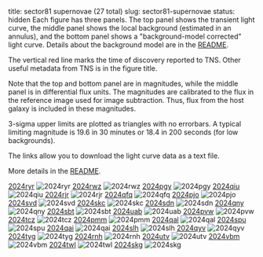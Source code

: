 title: sector81 supernovae (27 total)
slug: sector81-supernovae
status: hidden
  Each figure has three panels.  The top panel shows the transient light curve, the middle panel shows the local background (estimated in an annulus), and the bottom panel shows a "background-model corrected" light curve. Details about the background model are in the [README]({filename}../README/README.md). 
 
 The vertical red line marks the time of discovery reported to TNS. Other useful metadata from TNS is in the figure title.

 Note that the top and bottom panel are in magnitudes, while the middle panel is in differential flux units. The magnitudes are calibrated to the flux in the reference image used for image subtraction. Thus, flux from the host galaxy is included in these magnitudes. 

  3-sigma upper limits are plotted as triangles with no errorbars. A typical limiting magnitude is 19.6 in 30 minutes or 18.4 in 200 seconds (for low backgrounds).

The links allow you to download the light curve data as a text file. 

More details in the [README]({filename}../README/README.md).


[2024ryr]({static}../..//light_curves/sector81/lc_2024ryr_cleaned)
![2024ryr]({static}../../images/sector81/lc_2024ryr_cleaned.png)
[2024rwz]({static}../..//light_curves/sector81/lc_2024rwz_cleaned)
![2024rwz]({static}../../images/sector81/lc_2024rwz_cleaned.png)
[2024pgy]({static}../..//light_curves/sector81/lc_2024pgy_cleaned)
![2024pgy]({static}../../images/sector81/lc_2024pgy_cleaned.png)
[2024qiu]({static}../..//light_curves/sector81/lc_2024qiu_cleaned)
![2024qiu]({static}../../images/sector81/lc_2024qiu_cleaned.png)
[2024rjr]({static}../..//light_curves/sector81/lc_2024rjr_cleaned)
![2024rjr]({static}../../images/sector81/lc_2024rjr_cleaned.png)
[2024qfq]({static}../..//light_curves/sector81/lc_2024qfq_cleaned)
![2024qfq]({static}../../images/sector81/lc_2024qfq_cleaned.png)
[2024pjo]({static}../..//light_curves/sector81/lc_2024pjo_cleaned)
![2024pjo]({static}../../images/sector81/lc_2024pjo_cleaned.png)
[2024svd]({static}../..//light_curves/sector81/lc_2024svd_cleaned)
![2024svd]({static}../../images/sector81/lc_2024svd_cleaned.png)
[2024skc]({static}../..//light_curves/sector81/lc_2024skc_cleaned)
![2024skc]({static}../../images/sector81/lc_2024skc_cleaned.png)
[2024sdn]({static}../..//light_curves/sector81/lc_2024sdn_cleaned)
![2024sdn]({static}../../images/sector81/lc_2024sdn_cleaned.png)
[2024qny]({static}../..//light_curves/sector81/lc_2024qny_cleaned)
![2024qny]({static}../../images/sector81/lc_2024qny_cleaned.png)
[2024sbt]({static}../..//light_curves/sector81/lc_2024sbt_cleaned)
![2024sbt]({static}../../images/sector81/lc_2024sbt_cleaned.png)
[2024uab]({static}../..//light_curves/sector81/lc_2024uab_cleaned)
![2024uab]({static}../../images/sector81/lc_2024uab_cleaned.png)
[2024pvw]({static}../..//light_curves/sector81/lc_2024pvw_cleaned)
![2024pvw]({static}../../images/sector81/lc_2024pvw_cleaned.png)
[2024tcz]({static}../..//light_curves/sector81/lc_2024tcz_cleaned)
![2024tcz]({static}../../images/sector81/lc_2024tcz_cleaned.png)
[2024pmm]({static}../..//light_curves/sector81/lc_2024pmm_cleaned)
![2024pmm]({static}../../images/sector81/lc_2024pmm_cleaned.png)
[2024qal]({static}../..//light_curves/sector81/lc_2024qal_cleaned)
![2024qal]({static}../../images/sector81/lc_2024qal_cleaned.png)
[2024spu]({static}../..//light_curves/sector81/lc_2024spu_cleaned)
![2024spu]({static}../../images/sector81/lc_2024spu_cleaned.png)
[2024qai]({static}../..//light_curves/sector81/lc_2024qai_cleaned)
![2024qai]({static}../../images/sector81/lc_2024qai_cleaned.png)
[2024slh]({static}../..//light_curves/sector81/lc_2024slh_cleaned)
![2024slh]({static}../../images/sector81/lc_2024slh_cleaned.png)
[2024qyv]({static}../..//light_curves/sector81/lc_2024qyv_cleaned)
![2024qyv]({static}../../images/sector81/lc_2024qyv_cleaned.png)
[2024tyg]({static}../..//light_curves/sector81/lc_2024tyg_cleaned)
![2024tyg]({static}../../images/sector81/lc_2024tyg_cleaned.png)
[2024rnh]({static}../..//light_curves/sector81/lc_2024rnh_cleaned)
![2024rnh]({static}../../images/sector81/lc_2024rnh_cleaned.png)
[2024utv]({static}../..//light_curves/sector81/lc_2024utv_cleaned)
![2024utv]({static}../../images/sector81/lc_2024utv_cleaned.png)
[2024vbm]({static}../..//light_curves/sector81/lc_2024vbm_cleaned)
![2024vbm]({static}../../images/sector81/lc_2024vbm_cleaned.png)
[2024twl]({static}../..//light_curves/sector81/lc_2024twl_cleaned)
![2024twl]({static}../../images/sector81/lc_2024twl_cleaned.png)
[2024skg]({static}../..//light_curves/sector81/lc_2024skg_cleaned)
![2024skg]({static}../../images/sector81/lc_2024skg_cleaned.png)
